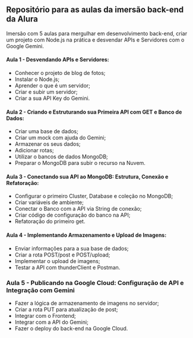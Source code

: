 ## Repositório para as aulas da imersão back-end da Alura

Imersão com 5 aulas para mergulhar em desenvolvimento back-end, criar um projeto com Node.js na prática e desvendar APIs e Servidores com o Google Gemini.

 #### Aula 1 - Desvendando APIs e Servidores:

 - Conhecer o projeto de blog de fotos;
 - Instalar o Node.js;
 - Aprender o que é um servidor;
 - Criar e subir um servidor;
 - Criar a sua API Key do Gemini.

 #### Aula 2 - Criando e Estruturando sua Primeira API com GET e Banco de Dados:

 - Criar uma base de dados;
 - Criar um mock com ajuda do Gemini;
 - Armazenar os seus dados;
 - Adicionar rotas;
 - Utilizar o bancos de dados MongoDB;
 - Preparar o MongoDB para subir o recurso na Nuvem.

 #### Aula 3 - Conectando sua API ao MongoDB: Estrutura, Conexão e Refatoração:

 - Configurar o primeiro Cluster, Database e coleção no MongoDB;
 - Criar variáveis de ambiente;
 - Conectar o Banco com a API via String de conexão;
 - Criar código de configuração do banco na API;
 - Refatoração do primeiro get.

 #### Aula 4 - Implementando Armazenamento e Upload de Imagens:

 - Enviar informações para a sua base de dados;
 - Criar a rota POST/post e POST/upload;
 - Implementar o upload de imagens;
 - Testar a API com thunderClient e Postman.

### Aula 5 - Publicando na Google Cloud: Configuração de API e Integração com Gemini

 - Fazer a lógica de armazenamento de imagens no servidor;
 - Criar a rota PUT para atualização de post;
 - Integrar com o Frontend;
 - Integrar com a API do Gemini;
 - Fazer o deploy do back-end na Google Cloud.